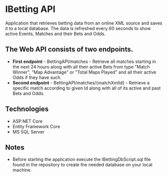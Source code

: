 # IBetting API
Application that retrieves betting data from an online XML source and saves it to a local database. The data is refreshed every 60 seconds to show active Events, Matches and their Bets and Odds.

## The Web API consists of two endpoints.
* **First endpoint** - BettingAPI/matches - Retrieve all matches starting in the next 24 hours along with all their active Bets from type "Match Winner", "Map Advantage" or "Total Maps Played" and all their active Odds if they have such.
* **Second endpoint** - BettingAPI/matches/{matchXmlId} - Retrieve a specific match according to given Id along with all of its active and past Bets and Odds.
 
## Technologies
* ASP.NET Core
* Entity Framework Core
* MS SQL Server

## Notes
* Before starting the application execute the IBettingDbScript.sql file found in the repository to create the needed database on your local machine.

